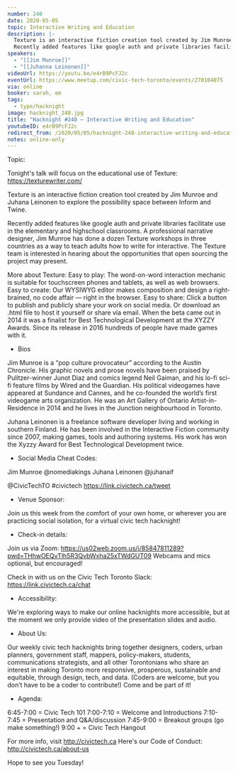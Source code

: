 ```yaml
---
number: 240
date: 2020-05-05
topic: Interactive Writing and Education
description: |-
  Texture is an interactive fiction creation tool created by Jim Munroe and Juhana Leinonen to explore the possibility space between Inform and Twine.
  Recently added features like google auth and private libraries facilitate use in the elementary and highschool classrooms. A professional narrative designer, Jim Munroe has done a dozen Texture workshops in three countries as a way to teach adults how to write for interactive. The Texture team is interested in hearing about the opportunities that open sourcing the project may present.
speakers:
  - "[[Jim Munroe]]"
  - "[[Juhanna Leinonen]]"
videoUrl: https://youtu.be/e4rB9PcFJ2c
eventUrl: https://www.meetup.com/civic-tech-toronto/events/270104075
via: online
booker: sarah, em
tags:
  - type/hacknight
image: hacknight_240.jpg
title: "Hacknight #240 – Interactive Writing and Education"
youtubeID: e4rB9PcFJ2c
redirect_from: /2020/05/05/hacknight-240-interactive-writing-and-education-with-jim-munroe-juhanna-leinonen/
notes: online-only
---
```


Topic:

Tonight's talk will focus on the educational use of Texture: https://texturewriter.com/

Texture is an interactive fiction creation tool created by Jim Munroe and Juhana Leinonen to explore the possibility space between Inform and Twine.

Recently added features like google auth and private libraries facilitate use in the elementary and highschool classrooms. A professional narrative designer, Jim Munroe has done a dozen Texture workshops in three countries as a way to teach adults how to write for interactive. The Texture team is interested in hearing about the opportunities that open sourcing the project may present.

More about Texture:
Easy to play: The word-on-word interaction mechanic is suitable for touchscreen phones and tablets, as well as web browsers.
Easy to create: Our WYSIWYG editor makes composition and design a right-brained, no code affair — right in the browser.
Easy to share: Click a button to publish and publicly share your work on social media. Or download an .html file to host it yourself or share via email.
When the beta came out in 2014 it was a finalist for Best Technological Development at the XYZZY Awards. Since its release in 2016 hundreds of people have made games with it.

+ Bios

Jim Munroe is a “pop culture provocateur” according to the Austin Chronicle. His graphic novels and prose novels have been praised by Pulitzer-winner Junot Diaz and comics legend Neil Gaiman, and his lo-fi sci-fi feature films by Wired and the Guardian. His political videogames have appeared at Sundance and Cannes, and he co-founded the world’s first videogame arts organization. He was an Art Gallery of Ontario Artist-in-Residence in 2014 and he lives in the Junction neighbourhood in Toronto.

Juhana Leinonen is a freelance software developer living and working in southern Finland. He has been involved in the Interactive Fiction community since 2007, making games, tools and authoring systems. His work has won the Xyzzy Award for Best Technological Development twice.

+ Social Media Cheat Codes:

Jim Munroe @nomediakings
Juhana Leinonen @juhanaif

@CivicTechTO \#civictech
https://link.civictech.ca/tweet

+ Venue Sponsor:

Join us this week from the comfort of your own home, or wherever you are practicing social isolation, for a virtual civic tech hacknight!

+ Check-in details:

Join us via Zoom: https://us02web.zoom.us/j/85847811289?pwd=THhwOEQvTlh5R3QvbWxha25xTWdGUT09
Webcams and mics optional, but encouraged!

Check in with us on the Civic Tech Toronto Slack: https://link.civictech.ca/chat

+ Accessibility:

We're exploring ways to make our online hacknights more accessible, but at the moment we only provide video of the presentation slides and audio.

+ About Us:

Our weekly civic tech hacknights bring together designers, coders, urban planners, government staff, mappers, policy-makers, students, communications strategists, and all other Torontonians who share an interest in making Toronto more responsive, prosperous, sustainable and equitable, through design, tech, and data. (Coders are welcome, but you don’t have to be a coder to contribute!) Come and be part of it!

+ Agenda:

6:45-7:00 = Civic Tech 101
7:00-7:10 = Welcome and Introductions
7:10-7:45 = Presentation and Q&A/discussion
7:45-9:00 = Breakout groups (go make something!)
9:00 + = Civic Tech Hangout

For more info, visit http://civictech.ca
Here's our Code of Conduct: http://civictech.ca/about-us

Hope to see you Tuesday!